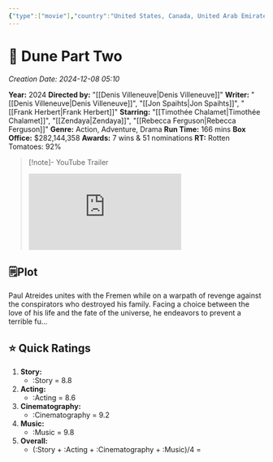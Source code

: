 ```yaml
---
{"type":["movie"],"country":"United States, Canada, United Arab Emirates, Hungary, Italy, New Zealand, Jordan, Gambia","title":"Dune Part Two","year":"2024","director":"Denis Villeneuve","actors":["Timothée Chalamet","Zendaya","Rebecca Ferguson"],"genre":["Action","Adventure","Drama"],"length":"166","Writer":"Denis Villeneuve, Jon Spaihts, Frank Herbert","poster":"https://m.media-amazon.com/images/M/MV5BNTc0YmQxMjEtODI5MC00NjFiLTlkMWUtOGQ5NjFmYWUyZGJhXkEyXkFqcGc@._V1_SX300.jpg","Box_office":"$282,144,358","RT":"Rotten Tomatoes: 92%","Creation Date":"2024-12-08 05:10","seen":true,"publish":true,"location":"Dubai","year watched":"2024","seen with":["Myself","dhruv"],"rating":"9.1","PassFrontmatter":true}
---
```


# 🎥 **Dune Part Two** 
*Creation Date: 2024-12-08 05:10*

**Year:** 2024
**Directed by:** "[[Denis Villeneuve\|Denis Villeneuve]]"
**Writer:** "[[Denis Villeneuve\|Denis Villeneuve]]", "[[Jon Spaihts\|Jon Spaihts]]", "[[Frank Herbert\|Frank Herbert]]"
**Starring:**  "[[Timothée Chalamet\|Timothée Chalamet]]", "[[Zendaya\|Zendaya]]", "[[Rebecca Ferguson\|Rebecca Ferguson]]"
**Genre:** Action, Adventure, Drama
**Run Time:** 166 mins
**Box Office:** $282,144,358
**Awards:** 7 wins & 51 nominations
**RT:** Rotten Tomatoes: 92%

> [!note]- YouTube Trailer
> <iframe src="https://www.youtube.com/embed/Way9Dexny3w" title="Dune Part Two  Official Trailer" frameborder="0" allow="accelerometer; autoplay; clipboard-write; encrypted-media; gyroscope; picture-in-picture; web-share" allowfullscreen></iframe>

## 🗒️Plot

Paul Atreides unites with the Fremen while on a warpath of revenge against the conspirators who destroyed his family. Facing a choice between the love of his life and the fate of the universe, he endeavors to prevent a terrible fu...

## ⭐ Quick Ratings

1. **Story:** 
	- :Story = 8.8
2. **Acting:** 
	- :Acting = 8.6
3. **Cinematography:** 
	- :Cinematography = 9.2
4. **Music:** 
	- :Music = 9.8
5. **Overall:** 
	- (:Story + :Acting + :Cinematography + :Music)/4 = 

